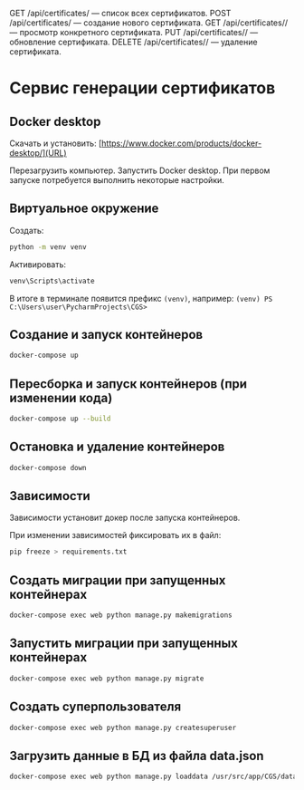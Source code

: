 GET /api/certificates/ — список всех сертификатов.
POST /api/certificates/ — создание нового сертификата.
GET /api/certificates/<id>/ — просмотр конкретного сертификата.
PUT /api/certificates/<id>/ — обновление сертификата.
DELETE /api/certificates/<id>/ — удаление сертификата.

# Сервис генерации сертификатов

## Docker desktop
Скачать и установить:
[https://www.docker.com/products/docker-desktop/](URL)

Перезагрузить компьютер.
Запустить Docker desktop. При первом запуске потребуется выполнить некоторые настройки.

## Виртуальное окружение
Создать:
```bash
python -m venv venv
```  
Активировать:
```bash
venv\Scripts\activate
```

В итоге в терминале появится префикс `(venv)`, например:
`(venv) PS C:\Users\user\PycharmProjects\CGS>`

## Создание и запуск контейнеров
```bash
docker-compose up
```

## Пересборка и запуск контейнеров (при изменении кода)
```bash
docker-compose up --build
```

## Остановка и удаление контейнеров
```bash
docker-compose down
```

## Зависимости

Зависимости установит докер после запуска контейнеров.

При изменении зависимостей фиксировать их в файл:
```bash
pip freeze > requirements.txt
```

## Создать миграции при запущенных контейнерах
```bash
docker-compose exec web python manage.py makemigrations
```

## Запустить миграции при запущенных контейнерах
```bash
docker-compose exec web python manage.py migrate
```

## Создать суперпользователя
```bash
docker-compose exec web python manage.py createsuperuser
```


## Загрузить данные в БД из файла data.json
```bash
docker-compose exec web python manage.py loaddata /usr/src/app/CGS/data/data.json
```

